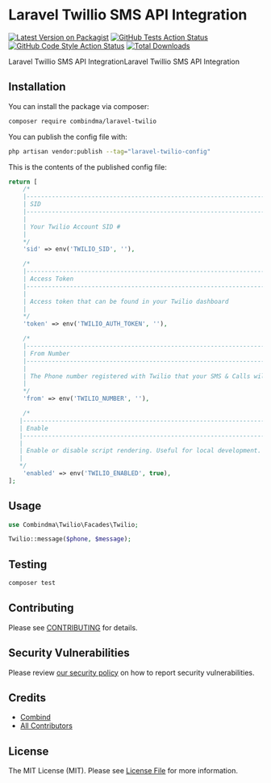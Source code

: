 # Laravel Twillio SMS API Integration

[![Latest Version on Packagist](https://img.shields.io/packagist/v/combindma/laravel-twilio.svg?style=flat-square)](https://packagist.org/packages/combindma/laravel-twilio)
[![GitHub Tests Action Status](https://img.shields.io/github/actions/workflow/status/combindma/laravel-twilio/run-tests.yml?branch=main&label=tests&style=flat-square)](https://github.com/combindma/laravel-twilio/actions?query=workflow%3Arun-tests+branch%3Amain)
[![GitHub Code Style Action Status](https://img.shields.io/github/actions/workflow/status/combindma/laravel-twilio/fix-php-code-style-issues.yml?branch=main&label=code%20style&style=flat-square)](https://github.com/combindma/laravel-twilio/actions?query=workflow%3A"Fix+PHP+code+style+issues"+branch%3Amain)
[![Total Downloads](https://img.shields.io/packagist/dt/combindma/laravel-twilio.svg?style=flat-square)](https://packagist.org/packages/combindma/laravel-twilio)

Laravel Twillio SMS API IntegrationLaravel Twillio SMS API Integration

## Installation

You can install the package via composer:

```bash
composer require combindma/laravel-twilio
```

You can publish the config file with:

```bash
php artisan vendor:publish --tag="laravel-twilio-config"
```

This is the contents of the published config file:

```php
return [
    /*
    |--------------------------------------------------------------------------
    | SID
    |--------------------------------------------------------------------------
    |
    | Your Twilio Account SID #
    |
    */
    'sid' => env('TWILIO_SID', ''),

    /*
    |--------------------------------------------------------------------------
    | Access Token
    |--------------------------------------------------------------------------
    |
    | Access token that can be found in your Twilio dashboard
    |
    */
    'token' => env('TWILIO_AUTH_TOKEN', ''),

    /*
    |--------------------------------------------------------------------------
    | From Number
    |--------------------------------------------------------------------------
    |
    | The Phone number registered with Twilio that your SMS & Calls will come from
    |
    */
    'from' => env('TWILIO_NUMBER', ''),

    /*
   |--------------------------------------------------------------------------
   | Enable
   |--------------------------------------------------------------------------
   |
   | Enable or disable script rendering. Useful for local development.
   |
   */
    'enabled' => env('TWILIO_ENABLED', true),
];
```

## Usage

```php
use Combindma\Twilio\Facades\Twilio;

Twilio::message($phone, $message);
```

## Testing

```bash
composer test
```

## Contributing

Please see [CONTRIBUTING](https://github.com/combindma/.github/blob/main/CONTRIBUTING.md) for details.

## Security Vulnerabilities

Please review [our security policy](../../security/policy) on how to report security vulnerabilities.

## Credits

- [Combind](https://github.com/combindma)
- [All Contributors](../../contributors)

## License

The MIT License (MIT). Please see [License File](LICENSE.md) for more information.
